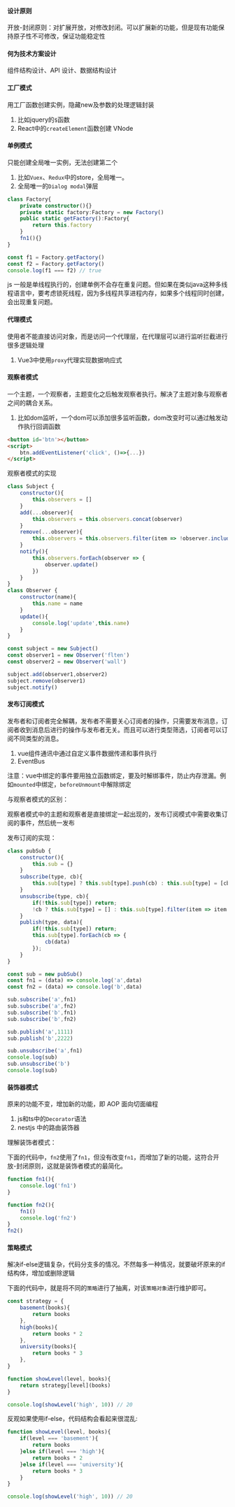 
#### 设计原则

开放-封闭原则：对扩展开放，对修改封闭。可以扩展新的功能，但是现有功能保持原子性不可修改，保证功能稳定性

#### 何为技术方案设计

组件结构设计、API 设计、数据结构设计

#### 工厂模式

用工厂函数创建实例，隐藏new及参数的处理逻辑封装

1. 比如jquery的`$`函数
2. React中的`createElement`函数创建 VNode

#### 单例模式

只能创建全局唯一实例，无法创建第二个

1. 比如`Vuex`、`Redux`中的store，全局唯一。
2. 全局唯一的`Dialog modal`弹层

```typescript
class Factory{
    private constructor(){}
    private static factory:Factory = new Factory() 
    public static getFactory():Factory{
        return this.factory
    }
    fn1(){}
}

const f1 = Factory.getFactory()
const f2 = Factory.getFactory()
console.log(f1 === f2) // true
```

js 一般是单线程执行的，创建单例不会存在重复问题。但如果在类似java这种多线程语言中，要考虑锁死线程，因为多线程共享进程内存，如果多个线程同时创建，会出现重复问题。

#### 代理模式

使用者不能直接访问对象，而是访问一个代理层，在代理层可以进行监听拦截进行很多逻辑处理

1. Vue3中使用`proxy`代理实现数据响应式

#### 观察者模式

一个主题，一个观察者，主题变化之后触发观察者执行。解决了主题对象与观察者之间的耦合关系。

1. 比如dom监听，一个dom可以添加很多监听函数，dom改变时可以通过触发动作执行回调函数

```html
<button id='btn'></button>
<script>
    btn.addEventListener('click', ()=>{...})
</script>
```

观察者模式的实现

```javascript
class Subject {
    constructor(){
        this.observers = []
    }
    add(...observer){
        this.observers = this.observers.concat(observer)
    }
    remove(...observer){
        this.observers = this.observers.filter(item => !observer.includes(item))
    }
    notify(){
        this.observers.forEach(observer => {
            observer.update()
        })
    }
}
class Observer {
    constructor(name){
        this.name = name
    }
    update(){
        console.log('update',this.name)
    }
}

const subject = new Subject()
const observer1 = new Observer('flten')
const observer2 = new Observer('wall')

subject.add(observer1,observer2)
subject.remove(observer1)
subject.notify()
```

#### 发布订阅模式

发布者和订阅者完全解耦，发布者不需要关心订阅者的操作，只需要发布消息，订阅者收到消息后进行的操作与发布者无关。而且可以进行类型筛选，订阅者可以订阅不同类型的消息。

1. vue组件通讯中通过自定义事件数据传递和事件执行
2. EventBus

注意：vue中绑定的事件要用独立函数绑定，要及时解绑事件，防止内存泄漏。例如`mounted`中绑定，`beforeUnmount`中解除绑定

与观察者模式的区别：

观察者模式中的主题和观察者是直接绑定一起出现的，发布订阅模式中需要收集订阅的事件，然后统一发布

发布订阅的实现：

```javascript
class pubSub {
    constructor(){
        this.sub = {}
    }
    subscribe(type, cb){
        this.sub[type] ? this.sub[type].push(cb) : this.sub[type] = [cb]
    }
    unsubscribe(type, cb){
        if(!this.sub[type]) return;
        !cb ? this.sub[type] = [] : this.sub[type].filter(item => item !== cb)
    }
    publish(type, data){
        if(!this.sub[type]) return;
        this.sub[type].forEach(cb => {
            cb(data)
        });
    }
}

const sub = new pubSub()
const fn1 = (data) => console.log('a',data)
const fn2 = (data) => console.log('b',data)

sub.subscribe('a',fn1)
sub.subscribe('a',fn2)
sub.subscribe('b',fn1)
sub.subscribe('b',fn2)

sub.publish('a',1111)
sub.publish('b',2222)

sub.unsubscribe('a',fn1)
console.log(sub)
sub.unsubscribe('b')
console.log(sub)
```

#### 装饰器模式

原来的功能不变，增加新的功能，即 AOP 面向切面编程

1. js和ts中的`Decorator`语法
2. nestjs 中的路由装饰器

理解装饰者模式：

下面的代码中，`fn2`使用了`fn1`，但没有改变`fn1`，而增加了新的功能，这符合开放-封闭原则，这就是装饰者模式的最简化。

```javascript
function fn1(){
    console.log('fn1')
}

function fn2(){
    fn1()
    console.log('fn2')
}
fn2()
```

#### 策略模式

解决if-else逻辑复杂，代码分支多的情况。不然每多一种情况，就要破坏原来的if结构体，增加或删除逻辑

下面的代码中，就是将不同的`策略`进行了抽离，对该`策略对象`进行维护即可。

```javascript
const strategy = {
    basement(books){
        return books
    },
    high(books){
        return books * 2
    },
    university(books){
        return books * 3
    },
} 

function showLevel(level, books){
    return strategy[level](books)
}

console.log(showLevel('high', 10)) // 20
```

反观如果使用if-else，代码结构会看起来很混乱:

```javascript
function showLevel(level, books){
    if(level === 'basement'){
        return books
    }else if(level === 'high'){
        return books * 2
    }else if(level === 'university'){
        return books * 3
    }
}

console.log(showLevel('high', 10)) // 20
```






